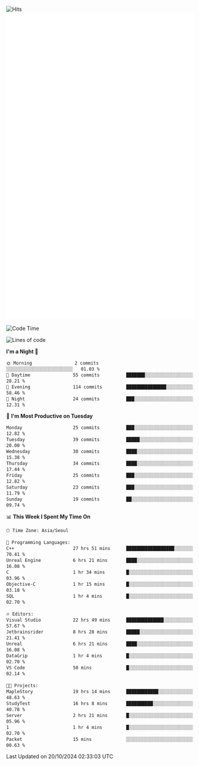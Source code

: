 ![Hits](https://hits.seeyoufarm.com/api/count/incr/badge.svg?url=https%3A%2F%2Fgithub.com%2Fbabaisnyan&count_bg=%2379C83D&title_bg=%23555555&icon=apple.svg&icon_color=%23E7E7E7&title=hits&edge_flat=false)
<br/>
![Metrics](https://github.com/babaisnyan/babaisnyan/blob/main/github-metrics.svg)

<!--START_SECTION:waka-->
![Code Time](http://img.shields.io/badge/Code%20Time-1%2C300%20hrs%2017%20mins-blue)

![Lines of code](https://img.shields.io/badge/From%20Hello%20World%20I%27ve%20Written-917.6%20thousand%20lines%20of%20code-blue)

**I'm a Night 🦉** 

```text
🌞 Morning                2 commits           ░░░░░░░░░░░░░░░░░░░░░░░░░   01.03 % 
🌆 Daytime                55 commits          ███████░░░░░░░░░░░░░░░░░░   28.21 % 
🌃 Evening                114 commits         ███████████████░░░░░░░░░░   58.46 % 
🌙 Night                  24 commits          ███░░░░░░░░░░░░░░░░░░░░░░   12.31 % 
```
📅 **I'm Most Productive on Tuesday** 

```text
Monday                   25 commits          ███░░░░░░░░░░░░░░░░░░░░░░   12.82 % 
Tuesday                  39 commits          █████░░░░░░░░░░░░░░░░░░░░   20.00 % 
Wednesday                30 commits          ████░░░░░░░░░░░░░░░░░░░░░   15.38 % 
Thursday                 34 commits          ████░░░░░░░░░░░░░░░░░░░░░   17.44 % 
Friday                   25 commits          ███░░░░░░░░░░░░░░░░░░░░░░   12.82 % 
Saturday                 23 commits          ███░░░░░░░░░░░░░░░░░░░░░░   11.79 % 
Sunday                   19 commits          ██░░░░░░░░░░░░░░░░░░░░░░░   09.74 % 
```


📊 **This Week I Spent My Time On** 

```text
🕑︎ Time Zone: Asia/Seoul

💬 Programming Languages: 
C++                      27 hrs 51 mins      ██████████████████░░░░░░░   70.41 % 
Unreal Engine            6 hrs 21 mins       ████░░░░░░░░░░░░░░░░░░░░░   16.08 % 
C                        1 hr 34 mins        █░░░░░░░░░░░░░░░░░░░░░░░░   03.96 % 
Objective-C              1 hr 15 mins        █░░░░░░░░░░░░░░░░░░░░░░░░   03.18 % 
SQL                      1 hr 4 mins         █░░░░░░░░░░░░░░░░░░░░░░░░   02.70 % 

🔥 Editors: 
Visual Studio            22 hrs 49 mins      ██████████████░░░░░░░░░░░   57.67 % 
Jetbrainsrider           8 hrs 28 mins       █████░░░░░░░░░░░░░░░░░░░░   21.41 % 
Unreal                   6 hrs 21 mins       ████░░░░░░░░░░░░░░░░░░░░░   16.08 % 
DataGrip                 1 hr 4 mins         █░░░░░░░░░░░░░░░░░░░░░░░░   02.70 % 
VS Code                  50 mins             █░░░░░░░░░░░░░░░░░░░░░░░░   02.14 % 

🐱‍💻 Projects: 
MapleStory               19 hrs 14 mins      ████████████░░░░░░░░░░░░░   48.63 % 
StudyTest                16 hrs 8 mins       ██████████░░░░░░░░░░░░░░░   40.78 % 
Server                   2 hrs 21 mins       █░░░░░░░░░░░░░░░░░░░░░░░░   05.96 % 
1                        1 hr 4 mins         █░░░░░░░░░░░░░░░░░░░░░░░░   02.70 % 
Packet                   15 mins             ░░░░░░░░░░░░░░░░░░░░░░░░░   00.63 % 
```


 Last Updated on 20/10/2024 02:33:03 UTC
<!--END_SECTION:waka-->
